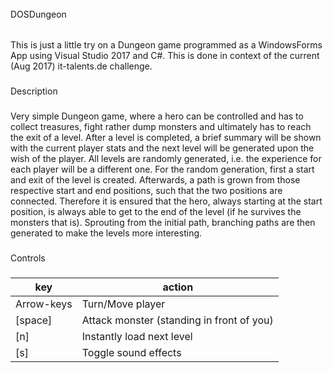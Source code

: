######
DOSDungeon
######

This is just a little try on a Dungeon game programmed as a WindowsForms App using Visual Studio 2017 and C#.
This is done in context of the current (Aug 2017) it-talents.de challenge.


###
Description
###
Very simple Dungeon game, where a hero can be controlled and has to collect treasures, fight rather dump monsters and ultimately has to reach the exit of a level. After a level is completed, a brief summary will be shown with the current player stats and the next level will be generated upon the wish of the player. 
All levels are randomly generated, i.e. the experience for each player will be a different one. For the random generation, first a start and exit of the level is created. Afterwards, a path is grown from those respective start and end positions, such that the two positions are connected. Therefore it is ensured that the hero, always starting at the start position, is always able to get to the end of the level (if he survives the monsters that is). Sprouting from the initial path, branching paths are then generated to make the levels more interesting. 

###
Controls
###

|key|action|
|--|--|
| Arrow-keys | Turn/Move player |
| [space] | Attack monster (standing in front of you) |
| [n] | Instantly load next level |
| [s] | Toggle sound effects |
